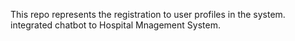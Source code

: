 This repo represents the registration to user profiles in the system.
integrated chatbot to Hospital Mnagement System.
